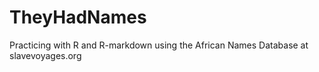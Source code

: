 # TheyHadNames
Practicing with R and R-markdown using the African Names Database at slavevoyages.org
